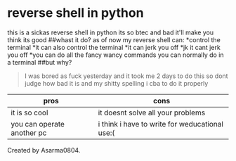 # reverse shell in python
this is a sickas reverse shell in python its so btec and bad it'll make you think its good
##whast it do?
as of now my reverse shell can:
*control the terminal
*it can also control the terminal
  *it can jerk you off
  *jk it cant jerk you off
  *you can do all the fancy wancy commands you can normally do in a terminal 
##but why?
> I was bored as fuck yesterday and it took me  2 days to do this so dont judge how bad it is and my shitty spelling i cba to do it properly

pros   |    cons
-------|--------
it is so cool | it doesnt solve all your problems
you can operate another pc | i think i have to write for weducational use:(




Created by Asarma0804. 
